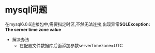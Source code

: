 # mysql问题 #
在mysql6.0.6连接包中,需要指定时区,不然无法连接,出现异常**SQLException: The server time zone value**

- 解决办法
	- 在配置文件数据库后面添加参数serverTimezone=UTC